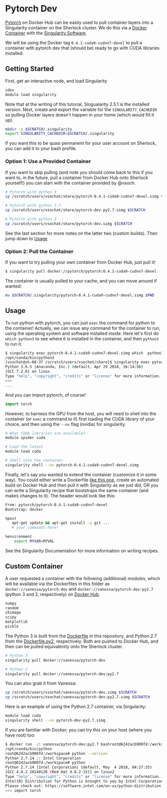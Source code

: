 # Pytorch Dev

[Pytorch](https://hub.docker.com/r/pytorch/pytorch/tags/) on Docker Hub can be easily used to pull container layers into a Singularity
container on the Sherlock cluster. We do this via a [Docker Container](https://hub.docker.com/r/weatherlab/ncview/) with the [Singularity Software](https://singularityware.github.io).

We will be using the Docker tag `0.4.1-cuda9-cudnn7-devel` to pull a container with pytorch dev that (should be) ready to go with CUDA libraries installed.


## Getting Started 

First, get an interactive node, and load Singularity
```bash
sdev
module load singularity
```

Note that at the writing of this tutorial, Singualarity 2.5.1 is the installed version.
Next, create and export the variable for the `SINGULARITY_CACHEDIR` so pulling Docker layers
doesn't happen in your home (which would fill it up).

```bash
mkdir -p $SCRATCH/.singularity
export SINGULARITY_CACHEDIR=$SCRATCH/.singularity
```

If you want this to be quasi permanent for your user account on Sherlock, you can
add it to your bash profile. 

### Option 1: Use a Provided Container
If you want to skip pulling (and note you should come back to this if you want to, in the future,
pull a container from Docker Hub onto Sherlock yourself!) you can start with the container provided
by @vsoch.


```bash
# Pytorch with python 3
cp /scratch/users/vsochat/share/pytorch-0.4.1-cuda9-cudnn7-devel.simg $SCRATCH

# Pytorch with python 2.7
cp /scratch/users/vsochat/share/pytorch-dev-py2.7.simg $SCRATCH

# Pytorch with python 3
cp /scratch/users/vsochat/share/pytorch-dev.simg $SCRATCH
```

See the last section for more notes on the latter two (custom builds). Then jump down to [Usage](#Usage)

### Option 2: Pull the Container
If you want to try pulling your own container from Docker Hub, just pull it!

```bash
$ singularity pull docker://pytorch/pytorch:0.4.1-cuda9-cudnn7-devel
```

The container is usually pulled to your cache, and you can move around if wanted:

```bash
mv $SCRATCH/.singularity/pytorch-0.4.1-cuda9-cudnn7-devel.simg $PWD
```

## Usage
To run python with pytorch, you can just `exec` the command for python to the container! 
Actually, we can issue any command for the container to run, using the operating system
and software installed inside. Here let's first do `which python3` to see where it is
installed in the container, and then `python3` to run it.

```bash
$ singularity exec pytorch-0.4.1-cuda9-cudnn7-devel.simg which  python3
/opt/conda/bin/python3
[vsochat@sh-08-37 /scratch/users/vsochat/share]$ singularity exec pytorch-0.4.1-cuda9-cudnn7-devel.simg python3
Python 3.6.5 |Anaconda, Inc.| (default, Apr 29 2018, 16:14:56) 
[GCC 7.2.0] on linux
Type "help", "copyright", "credits" or "license" for more information.
>>> 
...
```

And you can import pytorch, of course!

```python
import torch
```

However, to harness the GPU from the host, you will need to shell into the container (or `exec` a command to it) first loading the CUDA library of your choice, and then using the `--nv` flag (nvidia) for singularity.

```bash
# What CUDA libraries are available?
module spider cuda

# Load the latest
module load cuda

# Shell into the container
singularity shell --nv pytorch-0.4.1-cuda9-cudnn7-devel.simg
```

Finally, let's say you wanted to extend the container (customize it in some way).
You could either write a Dockerfile [like this one](https://github.com/pytorch/pytorch/blob/master/docker/pytorch/Dockerfile), create
an automated build on Docker Hub and then pull it with Singularity as we just did, OR you can write a Singularity recipe
that bootstraps the same container (and makes changes to it). The header would look like this:

```bash
From: pytorch/pytorch:0.4.1-cuda9-cudnn7-devel
Bootstrap: docker

%post
   apt-get update && apt-get install -y git ...
   # your commands here!

%environment
    export MYVAR=MYVAL
```

See the Singularity Documentation for more information on writing recipes.

## Custom Container
A user requested a container with the following (additional) modules, which will be available via
the Dockerfiles in this folder as `docker://vanessa/pytorch-dev` and `docker://vanessa/pytorch-dev:py2.7` (python 3 and 2, respectively) on [Docker Hub](https://hub.docker.com/r/vanessa/pytorch-dev/tags/).

```bash
numpy 
random 
skimage 
scipy 
matplotlib 
pickle
```

The Python 3 is built from the [Dockerfile](Dockerfile) in this repository, and Python 2.7 from the 
[Dockerfile.py2](Dockerfile.py2), respectively. Both are pushed to Docker Hub, and then can be pulled
equivalently onto the Sherlock cluster.

```bash
# Python 3
singularity pull docker://vanessa/pytorch-dev

# Python 2
singularity pull docker://vanessa/pytorch-dev:py2.7
```

You can also grab it from Vanessa:

```bash
cp /scratch/users/vsochat/vanessa/pytorch-dev.simg $SCRATCH
cp /scratch/users/vsochat/vanessa/pytorch-dev-py2.7.simg $SCRATCH
```

Here is an example of using the Python 2.7 container, via Singularity:

```bash
module load cuda
singularity shell --nv pytorch-dev-py2.7.simg
```

If you are familiar with Docker, you can try this on your host (where you have root) too:

```bash
$ docker run -it vanessa/pytorch-dev:py2.7 bashroot@6242acb908fd:/workspace# which python
/opt/conda/bin/python
root@6242acb908fd:/workspace# python --version
Python 2.7.14 :: Intel Corporation
root@6242acb908fd:/workspace# python
Python 2.7.14 |Intel Corporation| (default, May  4 2018, 04:27:35) 
[GCC 4.8.2 20140120 (Red Hat 4.8.2-15)] on linux2
Type "help", "copyright", "credits" or "license" for more information.
Intel(R) Distribution for Python is brought to you by Intel Corporation.
Please check out: https://software.intel.com/en-us/python-distribution
>>> import torch
```
